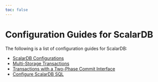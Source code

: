```yaml
---
toc: false
---
```


# Configuration Guides for ScalarDB

The following is a list of configuration guides for ScalarDB:

- [ScalarDB Configurations](configurations.mdx)
- [Multi-Storage Transactions](multi-storage-transactions.mdx)
- [Transactions with a Two-Phase Commit Interface](two-phase-commit-transactions.mdx)
- [Configure ScalarDB SQL](scalardb-sql/configurations.mdx)
